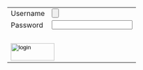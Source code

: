 <html>
<body>
<table>
<br>
<br>
<tr><td>Username</td><td><input name="un" type="button" /></td></tr>
<tr><td>Password</td><td><input name="pw" type="password" /></td></tr>
<tr>
<td colspan = "2">
</tr>
<tr><td colspan="2">
<br>
<input class="input" type="image" src="login.jpg" alt="login" align="center" width="100" height="40">
</td>
</tr>
</form>
</table>
</body>
</html>
